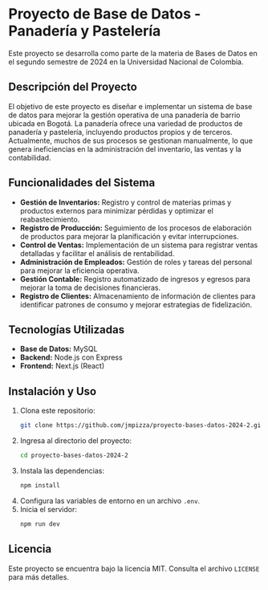 # Proyecto de Base de Datos - Panadería y Pastelería

Este proyecto se desarrolla como parte de la materia de Bases de Datos en el segundo semestre de 2024 en la Universidad Nacional de Colombia.

## Descripción del Proyecto

El objetivo de este proyecto es diseñar e implementar un sistema de base de datos para mejorar la gestión operativa de una panadería de barrio ubicada en Bogotá. La panadería ofrece una variedad de productos de panadería y pastelería, incluyendo productos propios y de terceros. Actualmente, muchos de sus procesos se gestionan manualmente, lo que genera ineficiencias en la administración del inventario, las ventas y la contabilidad.

## Funcionalidades del Sistema

- **Gestión de Inventarios:** Registro y control de materias primas y productos externos para minimizar pérdidas y optimizar el reabastecimiento.
- **Registro de Producción:** Seguimiento de los procesos de elaboración de productos para mejorar la planificación y evitar interrupciones.
- **Control de Ventas:** Implementación de un sistema para registrar ventas detalladas y facilitar el análisis de rentabilidad.
- **Administración de Empleados:** Gestión de roles y tareas del personal para mejorar la eficiencia operativa.
- **Gestión Contable:** Registro automatizado de ingresos y egresos para mejorar la toma de decisiones financieras.
- **Registro de Clientes:** Almacenamiento de información de clientes para identificar patrones de consumo y mejorar estrategias de fidelización.

## Tecnologías Utilizadas

- **Base de Datos:** MySQL
- **Backend:** Node.js con Express
- **Frontend:** Next.js (React)

## Instalación y Uso

1. Clona este repositorio:
   ```sh
   git clone https://github.com/jmpizza/proyecto-bases-datos-2024-2.git
   ```
2. Ingresa al directorio del proyecto:
   ```sh
   cd proyecto-bases-datos-2024-2
   ```
3. Instala las dependencias:
   ```sh
   npm install
   ```
4. Configura las variables de entorno en un archivo `.env`.
5. Inicia el servidor:
   ```sh
   npm run dev
   ```

## Licencia

Este proyecto se encuentra bajo la licencia MIT. Consulta el archivo `LICENSE` para más detalles.

